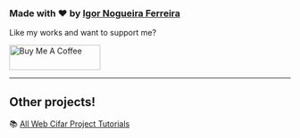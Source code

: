 ### Made with ❤️ by [Igor Nogueira Ferreira](https://www.linkedin.com/in/igor-nogueira-146348299/)

Like my works and want to support me?

<a href="https://www.buymeacoffee.com/igorferreira" target="_blank"><img src="https://cdn.buymeacoffee.com/buttons/v2/default-blue.png" alt="Buy Me A Coffee" style="height: 45px !important;width: 162.75px !important;" ></a>

---

## Other projects!

📚 [All Web Cifar Project Tutorials](https://github.com/igaaot)
